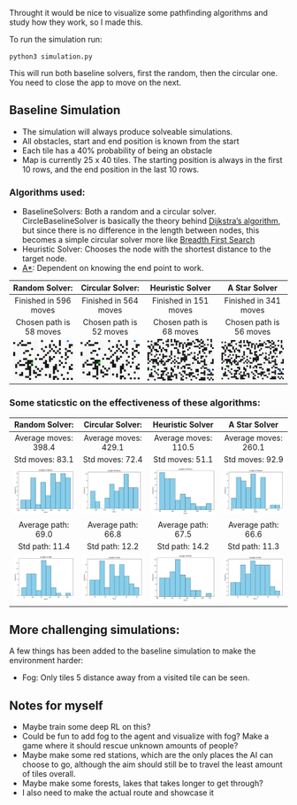 Throught it would be nice to visualize some pathfinding algorithms and study how they work, so I made this.

To run the simulation run:
```
python3 simulation.py
```

This will run both baseline solvers, first the random, then the circular one. You need to close the app to move on the next.

## Baseline Simulation
- The simulation will always produce solveable simulations.
- All obstacles, start and end position is known from the start
- Each tile has a 40% probability of being an obstacle
- Map is currently 25 x 40 tiles. The starting position is always in the first 10 rows, and the end position in the last 10 rows.

 
### Algorithms used:
- BaselineSolvers: Both a random and a circular solver. CircleBaselineSolver is basically the theory behind [Dijkstra’s algorithm](https://www.graphable.ai/blog/pathfinding-algorithms/), but since there is no difference in the length between nodes, this becomes a simple circular solver more like [Breadth First Search](https://www.geeksforgeeks.org/breadth-first-search-or-bfs-for-a-graph/)
- Heuristic Solver: Chooses the node with the shortest distance to the target node.
- [A*](https://www.geeksforgeeks.org/a-search-algorithm/): Dependent on knowing the end point to work.

Random Solver: | Circular Solver: | Heuristic Solver | A Star Solver |
:-------------:|:----------------:|:----------------:|:-------------:
Finished in 596 moves | Finished in 564 moves | Finished in 151 moves | Finished in 341 moves 
Chosen path is 58 moves | Chosen path is 52 moves | Chosen path is 68 moves | Chosen path is 56 moves
![](recordings/random_solver.gif) | ![](recordings/circle_solver.gif) | ![](recordings/heuristic_solver.gif) | ![](recordings/astar_solver.gif)

### Some staticstic on the effectiveness of these algorithms:
Random Solver: | Circular Solver: | Heuristic Solver | A Star Solver |
:-------------:|:----------------:|:----------------:|:-------------:
Average moves: 398.4 | Average moves: 429.1 | Average moves: 110.5 | Average moves: 260.1
Std moves: 83.1 | Std moves: 72.4 | Std moves: 51.1 | Std moves: 92.9
![](histograms/random_moves.png) | ![](histograms/circle_moves.png) | ![](histograms/heuristic_moves.png) | ![](histograms/A*_moves.png)
Average path: 69.0 | Average path: 66.8 | Average path: 67.5 | Average path: 66.6
Std path: 11.4 | Std path: 12.2 | Std path: 14.2 | Std path: 11.3
![](histograms/random_path.png) | ![](histograms/circle_path.png) | ![](histograms/heuristic_path.png) | ![](histograms/A*_path.png)

## More challenging simulations:
A few things has been added to the baseline simulation to make the environment harder:
- Fog: Only tiles 5 distance away from a visited tile can be seen.


## Notes for myself
- Maybe train some deep RL on this?
- Could be fun to add fog to the agent and visualize with fog? Make a game where it should rescue unknown amounts of people?
- Maybe make some red stations, which are the only places the AI can choose to go, although the aim should still be to travel the least amount of tiles overall.
- Maybe make some forests, lakes that takes longer to get through?
- I also need to make the actual route and showcase it